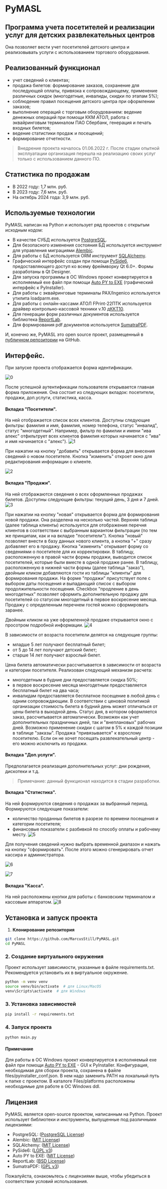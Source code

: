 # PyMASL
## Программа учета посетителей и реализации услуг для детских развлекательных центров


Она позволяет вести учет посетителей детского центра и реализовывать услуги с использованием торгового оборудования.

## Реализованный функционал

- учет сведений о клиентах;
- продажа билетов: формирование заказов, сохранение для последующей оплаты, привязка к сопровождающему, применение различных скидок (многодетные, инвалиды, скидки по этапам 5%);
- соблюдение правил посещения детского центра при оформлении заказов;
- выполнение операций с торговым оборудованием: ведение денежных операций при помощи ККМ АТОЛ, работа с эквайринговым терминалом ПАО Сбербанк, генерация и печать входных билетов;
- ведение статистики продаж и посещений;
- формирование отчетности.

> Внедрение проекта началось 01.06.2022 г. После стадии опытной эксплуатации организация перешла на реализацию своих услуг только с использованием данного ПО.

## Статистика по продажам

- В 2022 году: 1,7 млн. руб.
- В 2023 году: 7,6 млн. руб.
- На октябрь 2024 года: 3,9 млн. руб.



## Используемые технологии

PyMASL написан на Python и использует ряд проектов с открытым исходным кодом:
- В качестве СУБД используется [PostgreSQL](https://www.postgresql.org/).
- Для безопасного изменения состояния БД используется инструмент для управления миграциями [Alembic](https://alembic.sqlalchemy.org/).
- Для работы с БД используется ORM инструмент [SQLAlchemy](https://www.sqlalchemy.org/).
- Графический интерфейс создан при помощи [PySide6](https://pypi.org/project/PySide6/), предоставляющего доступ ко всему фреймворку Qt 6.0+. Формы разработаны в Qt Designer.
- Для запуска программы в ОС Windows проект конвертируется в исполняемый exe файл при помощи [Auto PY to EXE](https://pypi.org/project/auto-py-to-exe/) (графический интерфейс к PyInstaller).
- Для работы с эквайринговые терминалы PAX/Ingenico используется утилита loadparm.exe.
- Для работы с онлайн-кассами АТОЛ FPrint-22ПТК используется драйвер контрольно-кассовой техники v.10 [дККТ10](https://integration.atol.ru/api/).
- Для генерации форм различных документов используется библиотека [ReportLab](https://www.reportlab.com/).
- Для формирования pdf документов используется [SumatraPDF](https://www.sumatrapdfreader.org/).

И, конечно же, PyMASL это open source проект, размещенный в [публичном репозитории](https://github.com/MarcusStill/PyMASL) на GitHub.

## Интерфейс.
При запуске проекта отображается форма идентификации.

![0](https://github.com/user-attachments/assets/052e3ed4-9045-4915-ae57-ead3c6cee932)

После успешной аутентификации пользователя открывается главная форма приложения. Она состоит из следующих вкладок: посетители, продажи, доп.услуги, статистика, касса.

#### Вкладка "Посетители".
На ней отображается список всех клиентов. Доступны следующие фильтры: фамилия и имя, фамилия, номер телефона, статус "инвалид", статус "многодетный". Например, фильтр по фамилии и имени "ива алекс" отфильтрует всех клиентов фамилия которых начинается с "ива" и имя начинается с "алекс").
![1](https://github.com/user-attachments/assets/fd71e9cc-606c-4603-b87f-270eeef438f3)

При нажатии на кнопку "добавить" открывается форма для внесения сведений о новом посетителе. Кнопка "изменить" откроет окно для редактирования информации о клиенте.

![2](https://github.com/user-attachments/assets/56efe771-a520-4664-88c0-4dc4233d724c)

#### Вкладка "Продажи".
На ней отображаются сведения о всех оформленных продажах билетов. Доступны следующие фильтры: текущий день, 3 дня и 7 дней.
![3](https://github.com/user-attachments/assets/2a001c31-0a1e-4341-b7a9-fe1cebdb5215)

При нажатии на кнопку "новая" открывается форма для формирования новой продажи. Она разделена на несколько частей. Верхняя таблица (далее таблица клиенты) используется для отображения перечня клиентов в соответствии с выбранным вариантом фильтрации (по тем же принципам, как и на вкладке "посетители"). Кнопка "новый" позволяет внести в базу данных нового клиента, а кнопка "+" сразу добавляет его в продажу. Кнопка "изменить" открывает форму со сведениями о посетителе для их корректировки. В таблицу, расположенную в правой части формы продажи, выводится список посетителей, которые были вместе в одной продаже ранее. В таблицу, расположенную в нижней части формы (далее таблица "заказ"), двойным кликом добавляются гости из таблицы "клиенты" для формирования продажи.
На форме "продажи" присутствует поле с выбором даты посещения и выпадающий список с выбором продолжительности посещения. Checkbox "продление в день многодетных" позволяет оформить дополнительную продажу для посетителей со статусом многодетный в первое воскресение месяца. Продажу с определенным перечнем гостей можно сформировать заранее.

Двойным кликом на уже оформленной продаже открывается окно с просотром подробной информации.
![4](https://github.com/user-attachments/assets/267cc809-670b-4d7e-9fca-94e0d0e03d74)

В зависимости от возраста посетители делятся на следующие группы:
- младше 5 лет получают бесплатный билет;
- от 5 до 14 лет получают детский билет;
- старше 14 лет получают взрослый билет.

Цена билета автоматически рассчитывается в зависимости от возраста и категории посетителя. Реализован следующий механизм расчета:
- многодетным в будние дни предоставляется скидка 50%;
- в первое воскресение месяца многодетным предоставляется бесплатный билет на два часа;
- инвалидам предоставляется бесплатное посещение в любой день с одним сопровождающим.
В соответствии с ценовой политикой организации стоимость билета в будний день может отличаться от цены билета в выходной день. Статус дня, в котором оформляется заказ, рассчитывается автоматически. Возможен как учет дополнительных праздничных дней, так и "внеплановых" рабочих дней.
Возможно применение скидки с шагом в 5% к каждой позиции в таблице "заказы". Продажа "привязывается" к взрослому посетителю. Если он не хочет посещать развлекательный центр - его можно исключить из продажи.

#### Вкладка "Доп.услуги".
Предполагается реализация дополнительных услуг: дни рождения, дискотеки и т.д. 
> Примечание: данный функционал находится в стадии разработки.

#### Вкладка "Статистика".
На ней формируются сведения о продажах за выбранный период. Формируются следующие показатели:
- количество проданных билетов в разрезе по времени посещения и категории посетителя;
- финансовые показатели с разбивкой по способу оплаты и рабочему месту.
![5](https://github.com/user-attachments/assets/3aaa3661-3402-41cd-8b54-d12280ccbb5b)

Для получения сведений нужно выбрать временной диапазон и нажать на кнопку "сформировать". После этого можно сгенерировать отчет кассира и администратора.

![6](https://user-images.githubusercontent.com/69536339/182664347-2de36ef2-191f-4476-b599-b7b207358af1.jpg)

![7](https://user-images.githubusercontent.com/69536339/182665904-ddcece38-9dc6-4cb4-a6b6-a701c4d2c165.jpg)


#### Вкладка "Касса".
На ней расположены кнопки для работы с банковским терминалом и кассовым аппаратом.
![8](https://github.com/user-attachments/assets/29c12245-6c2c-4bab-9fce-4377f335acb0)


## Установка и запуск проекта
1. **Клонирование репозитория**

```bash
git clone https://github.com/MarcusStill/PyMASL.git
cd PyMASL
```
### 2. Создание виртуального окружения
Проект использует зависимости, указанные в файле requirements.txt. Рекомендуется установить их в виртуальное окружение.
```bash
python -m venv venv
source venv/bin/activate  # для Linux/MacOS
venv\Scripts\activate  # для Windows
```
### 3. Установка зависимостей
```bash
pip install -r requirements.txt
```
### 4. Запуск проекта
```bash
python main.py
```
#### Примечание
Для работы в ОС Windows проект конвертируется в исполняемый exe файл при помощи [Auto PY to EXE](https://pypi.org/project/auto-py-to-exe/) - GUI к PyInstaller.
Конфигурация, необходимая для сборки проекта, сохранена в файле files/pyinstaller_conf.json. В нем надо заменить PATH на локальный путь к папке с проектом.
В каталоге Files/platforms расположены необходимые для работе в ОС Windows ddl.

## Лицензия

PyMASL является open-source проектом, написанным на Python. Проект использует библиотеки и инструменты, выпущенные под различными лицензиями:

- PostgreSQL: ([PostgreSQL License](https://www.postgresql.org/about/licence/))
- Alembic: ([MIT License](https://github.com/sqlalchemy/alembic/blob/master/LICENSE))
- SQLAlchemy: ([MIT License](https://github.com/sqlalchemy/sqlalchemy/blob/main/LICENSE))
- PySide6: ([LGPL v3](https://doc.qt.io/qtforpython/licenses.html))
- Auto PY to EXE:  ([MIT License](https://github.com/brentvollebregt/auto-py-to-exe/blob/master/LICENSE))
- ReportLab: ([BSD License](https://www.reportlab.com/opensource/))
- SumatraPDF: ([GPL v3](https://www.sumatrapdfreader.org/free-pdf-reader))

Пожалуйста, ознакомьтесь с лицензиями выше, чтобы убедиться в соответствии условий использования.

